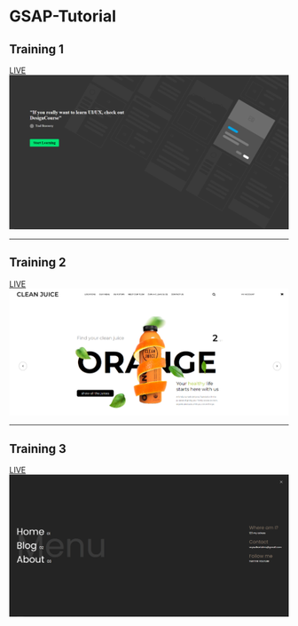 # GSAP-Tutorial

<h2>Training 1</h2>
<a href="https://gsap-training-1.netlify.app/" target="_blank">LIVE</a>
<img src="assets/readme-1.png">
<hr>
<h2>Training 2</h2>
<a href="https://gsap-training-2.netlify.app/" target="_blank">LIVE</a>
<img src="assets/readme-2.png">
<hr>
<h2>Training 3</h2>
<a href="https://gsap-training-3.netlify.app/" target="_blank">LIVE</a>
<img src="assets/readme-3.png">
